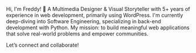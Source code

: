 Hi, I'm Freddy! 👋 A Multimedia Designer & Visual Storyteller with 5+ years of experience in web development, primarily using WordPress. I'm currently deep-diving into Software Engineering, specializing in back-end development with Python. My mission: to build meaningful web applications that solve real-world problems and empower communities.  
  
Let’s connect and collaborate!

